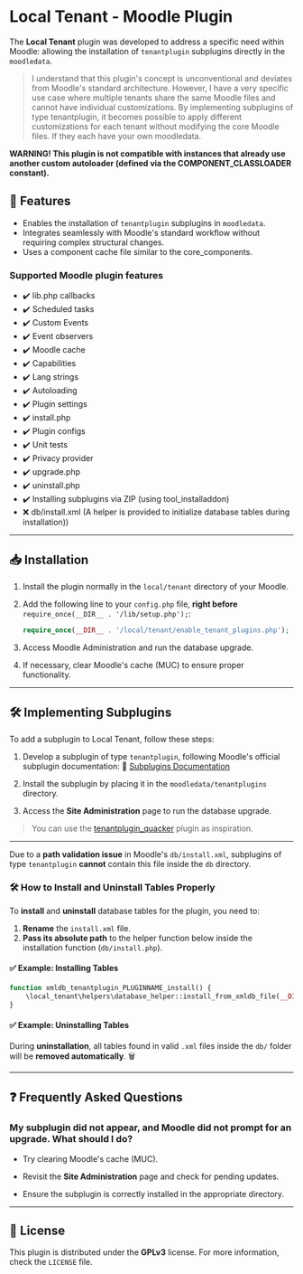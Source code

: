 
# Local Tenant - Moodle Plugin

The **Local Tenant** plugin was developed to address a specific need within Moodle: allowing the installation of `tenantplugin` subplugins directly in the `moodledata`.

> I understand that this plugin's concept is unconventional and deviates from Moodle's standard architecture. However, I have a very specific use case where multiple tenants share the same Moodle files and cannot have individual customizations.
> By implementing subplugins of type tenantplugin, it becomes possible to apply different customizations for each tenant without modifying the core Moodle files. If they each have your own moodledata.

**WARNING! This plugin is not compatible with instances that already use another custom autoloader (defined via the COMPONENT_CLASSLOADER constant).**


## 📌 Features
- Enables the installation of `tenantplugin` subplugins in `moodledata`.
- Integrates seamlessly with Moodle's standard workflow without requiring complex structural changes.
- Uses a component cache file similar to the core_components.

### Supported Moodle plugin features
- ✔️ lib.php callbacks  
- ✔️ Scheduled tasks  
- ✔️ Custom Events  
- ✔️ Event observers  
- ✔️ Moodle cache  
- ✔️ Capabilities  
- ✔️ Lang strings  
- ✔️ Autoloading  
- ✔️ Plugin settings  
- ✔️ install.php  
- ✔️ Plugin configs  
- ✔️ Unit tests  
- ✔️ Privacy provider  
- ✔️ upgrade.php  
- ✔️ uninstall.php
- ✔️ Installing subplugins via ZIP (using tool_installaddon)
- ❌ db/install.xml (A helper is provided to initialize database tables during installation))  

----------

## 📥 Installation

1.  Install the plugin normally in the `local/tenant` directory of your Moodle.
    
2.  Add the following line to your `config.php` file, **right before**  `require_once(__DIR__ . '/lib/setup.php');`:
    
    ```php
    require_once(__DIR__ . '/local/tenant/enable_tenant_plugins.php');
    ```
    
3.  Access Moodle Administration and run the database upgrade.
    
4.  If necessary, clear Moodle's cache (MUC) to ensure proper functionality.
    

----------

## 🛠 Implementing Subplugins

To add a subplugin to Local Tenant, follow these steps:

1.  Develop a subplugin of type `tenantplugin`, following Moodle's official subplugin documentation: 📄 [Subplugins Documentation](https://docs.moodle.org/dev/Subplugins)
    
2.  Install the subplugin by placing it in the `moodledata/tenantplugins` directory.
    
3.  Access the **Site Administration** page to run the database upgrade.

> You can use the [tenantplugin_quacker](https://github.com/linkisensei/tenantplugin_quacker) plugin as inspiration.

----------

Due to a **path validation issue** in Moodle's `db/install.xml`, subplugins of type `tenantplugin` **cannot** contain this file inside the `db` directory.

### 🛠 **How to Install and Uninstall Tables Properly**

To **install** and **uninstall** database tables for the plugin, you need to:

1. **Rename** the `install.xml` file.
2. **Pass its absolute path** to the helper function below inside the installation function (`db/install.php`).

#### ✅ **Example: Installing Tables**

```php
function xmldb_tenantplugin_PLUGINNAME_install() {
    \local_tenant\helpers\database_helper::install_from_xmldb_file(__DIR__ . '/dbinstall.xml');
}
```

#### ✅ **Example: Uninstalling Tables**
During **uninstallation**, all tables found in valid `.xml` files inside the `db/` folder will be **removed automatically**. 🗑️


----------

## ❓ Frequently Asked Questions

### My subplugin did not appear, and Moodle did not prompt for an upgrade. What should I do?

-   Try clearing Moodle's cache (MUC).
    
-   Revisit the **Site Administration** page and check for pending updates.
    
-   Ensure the subplugin is correctly installed in the appropriate directory.
    

----------

## 📄 License

This plugin is distributed under the **GPLv3** license. For more information, check the `LICENSE` file.